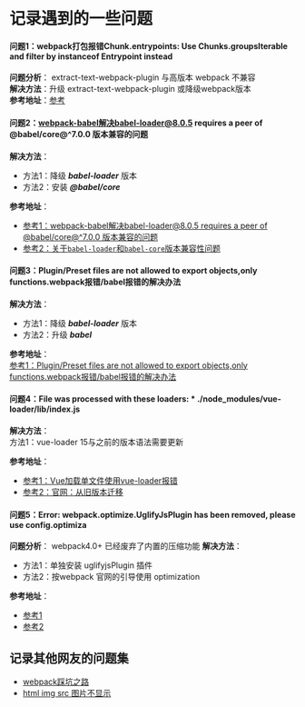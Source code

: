 记录遇到的一些问题
=========================================
#### 问题1：webpack打包报错Chunk.entrypoints: Use Chunks.groupsIterable and filter by instanceof Entrypoint instead  
**问题分析**： extract-text-webpack-plugin 与高版本 webpack 不兼容  
**解决方法**：升级 extract-text-webpack-plugin 或降级webpack版本  
**参考地址**：[参考](https://blog.csdn.net/qq_35585701/article/details/81041584)


#### 问题2：webpack-babel解决babel-loader@8.0.5 requires a peer of @babel/core@^7.0.0 版本兼容的问题
**解决方法**：  
+ 方法1：降级 ***babel-loader*** 版本  
+ 方法2：安装 ***@babel/core***  

**参考地址**：
 * [参考1：webpack-babel解决babel-loader@8.0.5 requires a peer of @babel/core@^7.0.0 版本兼容的问题](https://blog.csdn.net/qq_34979346/article/details/99983375)
 * [参考2：关于`babel-loader`和`babel-core`版本兼容性问题](https://www.cnblogs.com/codebook/p/10285475.html)


#### 问题3：Plugin/Preset files are not allowed to export objects,only functions.webpack报错/babel报错的解决办法
**解决方法**：  
+ 方法1：降级 ***babel-loader*** 版本  
+ 方法2：升级 ***babel***  
  
**参考地址**：  
 [参考1：Plugin/Preset files are not allowed to export objects,only functions.webpack报错/babel报错的解决办法](https://www.jianshu.com/p/7d26443001b9)


#### 问题4：File was processed with these loaders: * ./node_modules/vue-loader/lib/index.js
**解决方法**：  
方法1：vue-loader 15与之前的版本语法需要更新

**参考地址**：  
 + [参考1：Vue加载单文件使用vue-loader报错](https://blog.csdn.net/zyx527734377/article/details/98640617)
 + [参考2：官网：从旧版本迁移](https://vue-loader.vuejs.org/migrating.html#notable-breaking-changes)


#### 问题5：Error: webpack.optimize.UglifyJsPlugin has been removed, please use config.optimiza
**问题分析**： webpack4.0+  已经废弃了内置的压缩功能
**解决方法**：  
+ 方法1：单独安装 uglifyjsPlugin 插件
+ 方法2：按webpack 官网的引导使用 optimization  

**参考地址**：  
 + [参考1](https://www.cnblogs.com/planetwithpig/p/11904870.html)
 + [参考2](https://blog.csdn.net/cominglately/article/details/89525175)




## 记录其他网友的问题集
+ [webpack踩坑之路](https://www.jianshu.com/p/ceaf950a027b)
+ [html img src 图片不显示](https://blog.csdn.net/zc135565/article/details/104166781)
